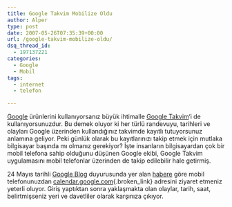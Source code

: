 ```yaml
---
title: Google Takvim Mobilize Oldu
author: Alper
type: post
date: 2007-05-26T07:35:39+00:00
url: /google-takvim-mobilize-oldu/
dsq_thread_id:
  - 197137221
categories:
  - Google
  - Mobil
tags:
  - internet
  - telefon

---
```

[Google][1] ürünlerini kullanıyorsanız büyük ihtimalle [Google Takvim][2]&#8216;i de kullanıyorsunuzdur. Bu demek oluyor ki her türlü randevuyu, tarihleri ve olayları Google üzerinden kullandığınız takvimde kayıtlı tutuyorsunuz anlamına geliyor. Peki günlük olarak bu kayıtlarınızı takip etmek için mutlaka bilgisayar başında mı olmanız gerekiyor? İşte insanların bilgisayardan çok bir mobil telefona sahip olduğunu düşünen Google ekibi, Google Takvim uygulamasını mobil telefonlar üzerinden de takip edilebilir hale getirmiş.

24 Mayıs tarihli [Google Blog][3] duyurusunda yer alan [habere][4] göre mobil telefonunuzdan [calendar.google.com][5]{.broken_link} adresini ziyaret etmeniz yeterli oluyor. Giriş yaptıktan sonra yaklaşmakta olan olaylar, tarih, saat, belirtmişseniz yeri ve davetliler olarak karşınıza çıkıyor.

 [1]: https://www.google.com.tr
 [2]: https://www.google.com/calendar/
 [3]: https://googleblog.blogspot.com/
 [4]: https://googleblog.blogspot.com/2007/05/calendar-for-mobile-devices.html
 [5]: https://www.google.com/calendar/m